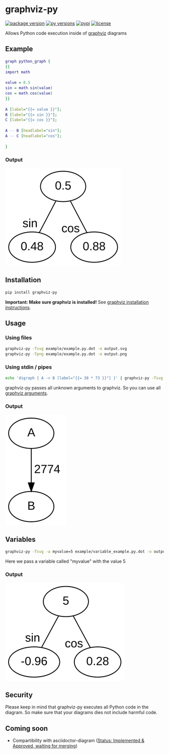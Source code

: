 # graphviz-py
[![package version](https://img.shields.io/pypi/v/graphviz-py?style=flat-square&color=%2300AA00)](https://pypi.org/project/graphviz-py/)
[![py versions](https://img.shields.io/pypi/pyversions/graphviz-py?style=flat-square)](https://pypi.org/project/graphviz-py/)
[![pypi](https://img.shields.io/github/workflow/status/Alwinator/graphviz-py/Publish%20to%20PyPi?label=Build%20%26%20Publish&style=flat-square)](https://github.com/Alwinator/graphviz-py/actions)
[![license](https://img.shields.io/github/license/Alwinator/graphviz-py?style=flat-square&color=%23006699)](LICENSE)

Allows Python code execution inside of [graphviz](https://graphviz.org/) diagrams

## Example
```dot
graph python_graph {
{{
import math

value = 0.5
sin = math.sin(value)
cos = math.cos(value)
}}

A [label="{{= value }}"];
B [label="{{= sin }}"];
C [label="{{= cos }}"];

A -- B [headlabel="sin"];
A -- C [headlabel="cos"];

}
```

### Output
![output](https://raw.githubusercontent.com/Alwinator/graphviz-py/main/assets/output_file.svg)

## Installation
```bash
pip install graphviz-py
```

**Important: Make sure graphviz is installed!** See [graphviz installation instructions](https://graphviz.org/download/).


## Usage
### Using files
```bash
graphviz-py -Tsvg example/example.py.dot -o output.svg
graphviz-py -Tpng example/example.py.dot -o output.png
```

### Using stdin / pipes
[comment]: <> (echo 'digraph { node [fontname="Arial"]; edge [fontname="Arial"];  A -> B [label="  {{= 38 * 73 }}"] }' | graphviz-py -Tsvg > output.svg)
```bash
echo 'digraph { A -> B [label="{{= 38 * 73 }}"] }' | graphviz-py -Tsvg > output.svg
```
graphviz-py passes all unknown arguments to graphviz. So you can use all [graphviz arguments](https://graphviz.org/doc/info/command.html).

### Output
![output](https://raw.githubusercontent.com/Alwinator/graphviz-py/main/assets/output_pipe.svg)

## Variables
```bash
graphviz-py -Tsvg -a myvalue=5 example/variable_example.py.dot -o output.svg
```
Here we pass a variable called "myvalue" with the value 5

### Output
![output](https://raw.githubusercontent.com/Alwinator/graphviz-py/main/assets/output_variable.svg)

## Security
Please keep in mind that graphviz-py executes all Python code in the diagram. So make sure that your diagrams dies not include harmful code.

## Coming soon
- Compartibility with asciidoctor-diagram ([Status: Implemented & Approved, waiting for merging](https://github.com/asciidoctor/asciidoctor-diagram/pull/379))
